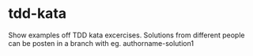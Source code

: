 # tdd-kata
Show examples off TDD kata excercises. Solutions from different people can be posten in a branch with eg. authorname-solution1
